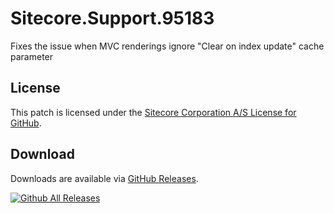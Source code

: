 # Sitecore.Support.95183
Fixes the issue when MVC renderings ignore &quot;Clear on index update&quot; cache parameter

## License  
This patch is licensed under the [Sitecore Corporation A/S License for GitHub](https://github.com/sitecoresupport/Sitecore.Support.95183/blob/master/LICENSE).  

## Download  
Downloads are available via [GitHub Releases](https://github.com/sitecoresupport/Sitecore.Support.95183/releases).  

[![Github All Releases](https://img.shields.io/github/downloads/SitecoreSupport/Sitecore.Support.95183/total.svg)](https://github.com/SitecoreSupport/Sitecore.Support.95183/releases)
